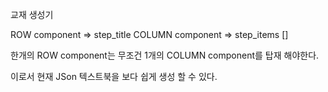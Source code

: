 교재 생성기 

ROW component => step_title
COLUMN component => step_items []

한개의 ROW component는 무조건 1개의 COLUMN component를 탑재 해야한다. 

이로서 현재 JSon 텍스트북을 보다 쉽게 생성 할 수 있다. 

